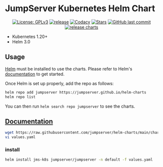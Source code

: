 # JumpServer Kubernetes Helm Chart

<p align="center">
  <a href="https://www.gnu.org/licenses/gpl-3.0.html"><img src="https://img.shields.io/github/license/jumpserver/jumpserver" alt="License: GPLv3"></a>
  <a href="https://shields.io/github/downloads/jumpserver/helm-charts/total"><img src="https://shields.io/github/downloads/jumpserver/helm-charts/total" alt=" release"></a>
  <a href="https://hub.docker.com/u/jumpserver"><img src="https://img.shields.io/docker/pulls/jumpserver/jms_all.svg" alt="Codacy"></a>
  <a href="https://github.com/jumpserver/helm-charts"><img src="https://img.shields.io/github/stars/jumpserver/helm-charts?color=%231890FF&style=flat-square" alt="Stars"></a>
  <a href="https://github.com/jumpserver/helm-charts/commits"><img alt="GitHub last commit" src="https://img.shields.io/github/last-commit/jumpserver/helm-charts.svg" /></a>
  <a href="https://github.com/jumpserver/helm-charts/actions/workflows/release.yml"><img alt="release charts" src="https://github.com/jumpserver/helm-charts/actions/workflows/release.yml/badge.svg" /></a>
</p>


- Kubernetes 1.20+
- Helm 3.0

## Usage

[Helm](https://helm.sh) must be installed to use the charts.
Please refer to Helm's [documentation](https://helm.sh/docs/) to get started.

Once Helm is set up properly, add the repo as follows:

```bash
helm repo add jumpserver https://jumpserver.github.io/helm-charts
helm repo list
```

You can then run `helm search repo jumpserver` to see the charts.

<!--
## License

[Apache 2.0 License](https://github.com/jumpserver/helm-charts/blob/main/LICENSE).  

-->

## [Documentation](https://docs.jumpserver.org/zh/master/install/setup_by_fast/)

```bash
wget https://raw.githubusercontent.com/jumpserver/helm-charts/main/charts/jumpserver/values.yaml
vi values.yaml
```

### install
```bash
helm install jms-k8s jumpserver/jumpserver -n default -f values.yaml
```
